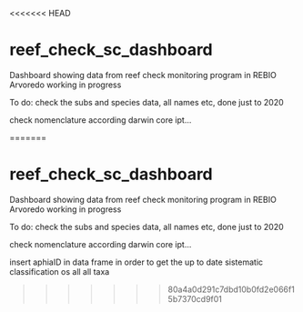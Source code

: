 <<<<<<< HEAD
# reef_check_sc_dashboard
Dashboard showing data from reef check monitoring program in REBIO Arvoredo
working in progress

To do: 
check the subs and species data, all names etc, done just to 2020

check nomenclature according darwin core ipt...

=======
# reef_check_sc_dashboard
Dashboard showing data from reef check monitoring program in REBIO Arvoredo
working in progress

To do: 
check the subs and species data, all names etc, done just to 2020

check nomenclature according darwin core ipt...

insert aphiaID in data frame in order to get the up to date sistematic classification os all all taxa

>>>>>>> 80a4a0d291c7dbd10b0fd2e066f15b7370cd9f01
